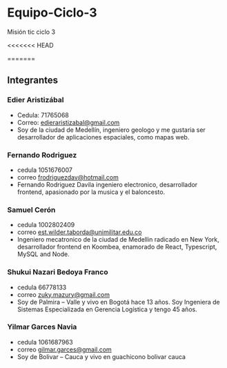 # Equipo-Ciclo-3
Misión tic ciclo 3

<<<<<<< HEAD

=======
## Integrantes

### Edier Aristizábal
* Cedula: 71765068
* Correo: edieraristizabal@gmail.com
* Soy de la ciudad de Medellín, ingeniero geologo y me gustaria ser desarrollador de aplicaciones espaciales, como mapas web.

### Fernando Rodriguez
* cedula 1051676007
* correo frodriguezdav@hotmail.com
* Fernando Rodriguez Davila ingeniero electronico, desarrollador frontend, apasionado por la musica y el baloncesto.

### Samuel Cerón
* cedula 1002802409
* correo est.wilder.taborda@unimilitar.edu.co
* Ingeniero mecatronico de la ciudad de Medellin radicado en New York, desarrollador frontend en Koombea, enamorado de React, Typescript, MySQL and Node.

### Shukui Nazari Bedoya Franco
* cedula 66778133
* correo zuky.mazury@gmail.com
* Soy de Palmira – Valle y vivo en Bogotá hace 13 años. Soy Ingeniera de Sistemas Especializada en Gerencia Logística y tengo 45 años.

### Yilmar Garces Navia
* cedula 1061687963
* correo gilmar.garces@gmail.com
* Soy de Bolivar – Cauca y vivo en guachicono bolivar cauca
